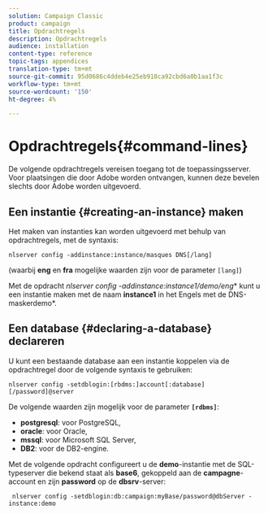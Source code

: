 ```yaml
---
solution: Campaign Classic
product: campaign
title: Opdrachtregels
description: Opdrachtregels
audience: installation
content-type: reference
topic-tags: appendices
translation-type: tm+mt
source-git-commit: 95d0686c4ddeb4e25eb918ca92cbd6a0b1aa1f3c
workflow-type: tm+mt
source-wordcount: '150'
ht-degree: 4%

---
```



# Opdrachtregels{#command-lines}

De volgende opdrachtregels vereisen toegang tot de toepassingsserver. Voor plaatsingen die door Adobe worden ontvangen, kunnen deze bevelen slechts door Adobe worden uitgevoerd.

## Een instantie {#creating-an-instance} maken

Het maken van instanties kan worden uitgevoerd met behulp van opdrachtregels, met de syntaxis:

```
nlserver config -addinstance:instance/masques DNS[/lang]
```

(waarbij **eng** en **fra** mogelijke waarden zijn voor de parameter `[lang]`)

Met de opdracht **nlserver config -addinstance:instance1/demo*/eng** kunt u een instantie maken met de naam **instance1** in het Engels met de DNS-maskerdemo*.

## Een database {#declaring-a-database} declareren

U kunt een bestaande database aan een instantie koppelen via de opdrachtregel door de volgende syntaxis te gebruiken:

```
nlserver config -setdblogin:[rbdms:]account[:database][/password]@server
```

De volgende waarden zijn mogelijk voor de parameter **`[rdbms]`**:

* **postgresql**: voor PostgreSQL,
* **oracle**: voor Oracle,
* **mssql**: voor Microsoft SQL Server,
* **DB2**: voor de DB2-engine.

Met de volgende opdracht configureert u de **demo**-instantie met de SQL-typeserver die bekend staat als **base6**, gekoppeld aan de **campagne**-account en zijn **password** op de **dbsrv**-server:

```
 nlserver config -setdblogin:db:campaign:myBase/password@dbServer -instance:demo
```

